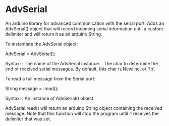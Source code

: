 # AdvSerial
An arduino library for advanced communication with the serial port. Adds an 
AdvSerial() object that will record incoming serial information until a custom 
delimiter and will return it as an arduino String.

To instantiate the AdvSerial object:

AdvSerial <instance name> = AdvSerial(<delimiter char>);

Syntax:
  <instance name> : The name of the AdvSerial instance.
  <delimiter char> : The char to determine the end of received serial messages.
                     By default, this char is Newline, or '\n'.

To read a full message from the Serial port:

String message = <instance>.read();

Syntax:
  <instance> : An instance of AdvSerial() object.
 
AdvSerial.read() will return an arduino String object containing the received message. 
Note that this function will stop the program until it receives the delimiter that was
set.
